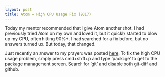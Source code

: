 ```yaml
---
layout: post
title: Atom — High CPU Usage Fix (2017)
---
```

Today my mentor recommended that I give Atom another shot. I had previously tried Atom on my own and loved it, but it quickly started to blow up my CPU, often hitting 90%+. I had searched for a fix before, but no answers turned up. But today, that changed.

Just recently an answer to my prayers was posted
[here](https://github.com/atom/atom/issues/9086). To fix the high CPU usage
problem, simply press cmd+shift+p and type ‘package’ to get to the package
management screen. Search for ‘git’ and disable both git-diff and github.
